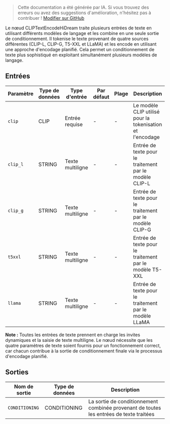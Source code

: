 > Cette documentation a été générée par IA. Si vous trouvez des erreurs ou avez des suggestions d'amélioration, n'hésitez pas à contribuer ! [Modifier sur GitHub](https://github.com/Comfy-Org/embedded-docs/blob/main/comfyui_embedded_docs/docs/CLIPTextEncodeHiDream/fr.md)

Le nœud CLIPTextEncodeHiDream traite plusieurs entrées de texte en utilisant différents modèles de langage et les combine en une seule sortie de conditionnement. Il tokenise le texte provenant de quatre sources différentes (CLIP-L, CLIP-G, T5-XXL et LLaMA) et les encode en utilisant une approche d'encodage planifié. Cela permet un conditionnement de texte plus sophistiqué en exploitant simultanément plusieurs modèles de langage.

## Entrées

| Paramètre | Type de données | Type d'entrée | Par défaut | Plage | Description |
|-----------|-----------|------------|---------|-------|-------------|
| `clip` | CLIP | Entrée requise | - | - | Le modèle CLIP utilisé pour la tokenisation et l'encodage |
| `clip_l` | STRING | Texte multiligne | - | - | Entrée de texte pour le traitement par le modèle CLIP-L |
| `clip_g` | STRING | Texte multiligne | - | - | Entrée de texte pour le traitement par le modèle CLIP-G |
| `t5xxl` | STRING | Texte multiligne | - | - | Entrée de texte pour le traitement par le modèle T5-XXL |
| `llama` | STRING | Texte multiligne | - | - | Entrée de texte pour le traitement par le modèle LLaMA |

**Note :** Toutes les entrées de texte prennent en charge les invites dynamiques et la saisie de texte multiligne. Le nœud nécessite que les quatre paramètres de texte soient fournis pour un fonctionnement correct, car chacun contribue à la sortie de conditionnement finale via le processus d'encodage planifié.

## Sorties

| Nom de sortie | Type de données | Description |
|-------------|-----------|-------------|
| `CONDITIONING` | CONDITIONING | La sortie de conditionnement combinée provenant de toutes les entrées de texte traitées |
